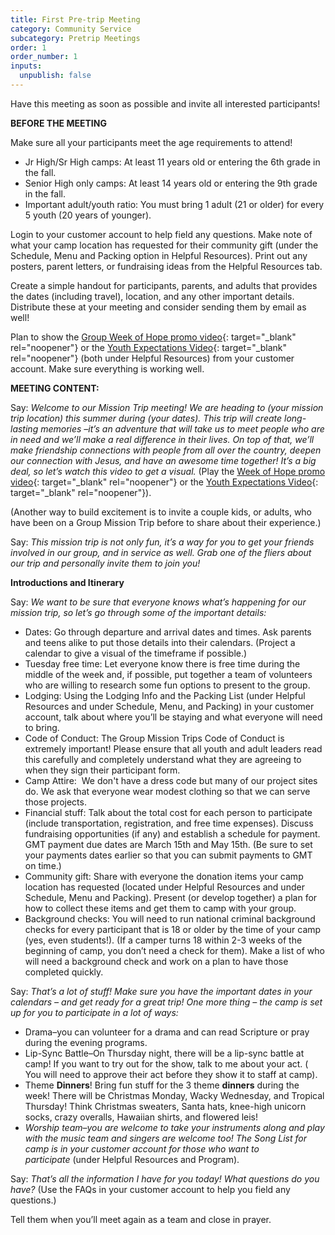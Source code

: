 ```yaml
---
title: First Pre-trip Meeting
category: Community Service
subcategory: Pretrip Meetings
order: 1
order_number: 1
inputs:
  unpublish: false
---
```

Have this meeting as soon as possible and invite all interested participants!

**BEFORE THE MEETING**

Make sure all your participants meet the age requirements to attend!

* Jr High/Sr High camps: At least 11 years old or entering the 6th grade in the fall.
* Senior High only camps: At least 14 years old or entering the 9th grade in the fall.
* Important adult/youth ratio: You must bring 1 adult (21 or older) for every 5 youth (20 years of younger).

Login to your customer account to help field any questions. Make note of what your camp location has requested for their community gift (under the Schedule, Menu and Packing option in Helpful Resources). Print out any posters, parent letters, or fundraising ideas from the Helpful Resources tab.

Create a simple handout for participants, parents, and adults that provides the dates (including travel), location, and any other important details. Distribute these at your meeting and consider sending them by email as well!

Plan to show the [Group Week of Hope promo video](https://youtu.be/Oi-FcAsrr8g){: target="_blank" rel="noopener"} or the [Youth Expectations Video](https://vimeo.com/300595208){: target="_blank" rel="noopener"}&nbsp;(both under Helpful Resources) from your customer account. Make sure everything is working well.&nbsp;

**MEETING CONTENT:**

Say: *Welcome to our Mission Trip meeting! We are heading to (your mission trip location) this summer during (your dates). This trip will create long-lasting memories –it’s an adventure that will take us to meet people who are in need and we’ll make a real difference in their lives. On top of that, we’ll make friendship connections with people from all over the country, deepen our connection with Jesus, and have an awesome time together! It’s a big deal, so let’s watch this video to get a visual.* (Play the&nbsp;[Week of Hope promo video](https://youtu.be/Oi-FcAsrr8g){: target="_blank" rel="noopener"} or the [Youth Expectations Video](https://vimeo.com/300595208){: target="_blank" rel="noopener"}).

(Another way to build excitement is to invite a couple kids, or adults, who have been on a Group Mission Trip before to share about their experience.)

Say: *This mission trip is not only fun, it’s a way for you to get your friends involved in our group, and in service as well. Grab one of the fliers about our trip and personally invite them to join you!*&nbsp;

**Introductions and Itinerary**

Say: *We want to be sure that everyone knows what’s happening for our mission trip, so let’s go through some of the important details:*

* Dates: Go through departure and arrival dates and times. Ask parents and teens alike to put those details into their calendars. (Project a calendar to give a visual of the timeframe if possible.)
* Tuesday free time: Let everyone know there is free time during the middle of the week and, if possible, put together a team of volunteers who are willing to research some fun options to present to the group.
* Lodging: Using the Lodging Info and the Packing List (under Helpful Resources and under Schedule, Menu, and Packing) in your customer account, talk about where you’ll be staying and what everyone will need to bring.
* Code of Conduct: The Group Mission Trips Code of Conduct is extremely important! Please ensure that all youth and adult leaders read this carefully and completely understand what they are agreeing to when they sign their participant form.
* Camp Attire: &nbsp;We don't have a dress code but many of our project sites do. We ask that everyone wear modest clothing so that we can serve those projects.
* Financial stuff: Talk about the total cost for each person to participate (include transportation, registration, and free time expenses). Discuss fundraising opportunities (if any) and establish a schedule for payment. GMT payment due dates are March 15th and May 15th. (Be sure to set your payments dates earlier so that you can submit payments to GMT on time.)&nbsp;
* Community gift: Share with everyone the donation items your camp location has requested (located under Helpful Resources and under Schedule, Menu and Packing). Present (or develop together) a plan for how to collect these items and get them to camp with your group.&nbsp;
* Background checks: You will need to run national criminal background checks for every participant that is 18 or older by the time of your camp (yes, even students!). (If a camper turns 18 within 2-3 weeks of the beginning of camp, you don’t need a check for them). Make a list of who will need a background check and work on a plan to have those completed quickly.&nbsp;

Say: *That’s a lot of stuff! Make sure you have the important dates in your calendars – and get ready for a great trip! One more thing – the camp is set up for you to participate in a lot of ways:*&nbsp;

* Drama–you can volunteer for a drama and can read Scripture or pray during the evening programs.&nbsp;
* Lip-Sync Battle–On Thursday night, there will be a lip-sync battle at camp! If you want to try out for the show, talk to me about your act. ( You will need to approve their act before they show it to staff at camp).&nbsp;
* Theme **Dinners**! Bring fun stuff for the 3 theme **dinners** during the week! There will be Christmas Monday, Wacky Wednesday, and Tropical Thursday! Think Christmas sweaters, Santa hats, knee-high unicorn socks, crazy overalls, Hawaiian shirts, and flowered leis!&nbsp;
* *Worship team–you are welcome to take your instruments along and play with the music team and singers are welcome too! The Song List for camp is in your customer account for those who want to participate*&nbsp;(under Helpful Resources and Program).&nbsp;

Say: *That’s all the information I have for you today! What questions do you have?* (Use the FAQs in your customer account to help you field any questions.)

Tell them when you’ll meet again as a team and close in prayer.&nbsp;